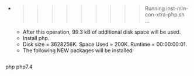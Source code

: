 * >>>>>>>>> Running inst-min-con-xtra-php.sh ...
  * After this operation, 99.3 kB of additional disk space will be used.
  * Install php.
  * Disk size = 3628256K. Space Used = 200K. Runtime = 00:00:00:01.
  * The following NEW packages will be installed:
  ```bash
php php7.4
  ```
